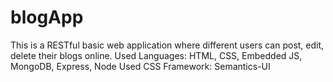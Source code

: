 # blogApp
This is a RESTful basic web application where different users can post, edit, delete their blogs online. 
Used Languages: HTML, CSS, Embedded JS, MongoDB, Express, Node
Used CSS Framework: Semantics-UI
